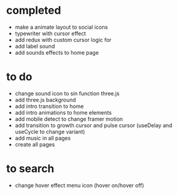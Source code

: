 # completed

- make a animate layout to social icons
- typewriter with cursor effect
- add redux with custom cursor logic for
- add label sound
- add sounds effects to home page

# to do

- change sound icon to sin function three.js
- add three.js background
- add intro transition to home
- add intro animations to home elements
- add mobile detect to change framer motion
- add transition to growth cursor and pulse cursor (useDelay and useCycle to change variant)
- add music in all pages
- create all pages

# to search

- change hover effect menu icon (hover on/hover off)
